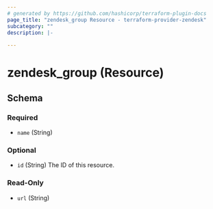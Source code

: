 ```yaml
---
# generated by https://github.com/hashicorp/terraform-plugin-docs
page_title: "zendesk_group Resource - terraform-provider-zendesk"
subcategory: ""
description: |-
  
---
```


# zendesk_group (Resource)





<!-- schema generated by tfplugindocs -->
## Schema

### Required

- `name` (String)

### Optional

- `id` (String) The ID of this resource.

### Read-Only

- `url` (String)


